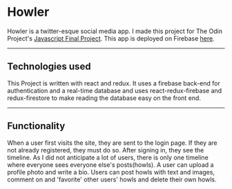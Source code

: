 # Howler

Howler is a twitter-esque social media app.  I made this project for The Odin Project's [Javascript Final Project](https://www.theodinproject.com/paths/full-stack-javascript/courses/javascript/lessons/javascript-final-project).  This app is deployed on Firebase [here](https://howler-1dd33.web.app/).

---

## Technologies used

This Project is written with react and redux.  It uses a firebase back-end for authentication and a real-time database and uses react-redux-firebase and redux-firestore to make reading the database easy on the front end.  

---

## Functionality

When a user first visits the site, they are sent to the login page.  If they are not already registered, they must do so.  After signing in, they see the timeline.  As I did not anticipate a lot of users, there is only one timeline where everyone sees everyone else's posts(howls).  A user can upload a profile photo and write a bio.  Users can post howls with text and images, comment on and 'favorite' other users' howls and  delete their own howls.
